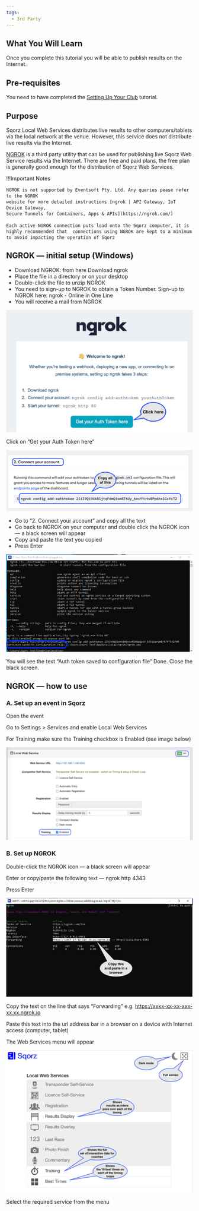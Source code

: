 ```yaml
---
tags:
  - 3rd Party
---
```

## What You Will Learn

Once you complete this tutorial you will be able to publish results on the Internet.

## Pre-requisites

You need to have completed the [Setting Up Your Club](Setting-Up-Your-Club.md) tutorial.

## Purpose

Sqorz Local Web Services distributes live results to other computers/tablets via the 
local network at the venue. However, this service does not distribute live results via the Internet.

[NGROK](https://ngrok.com/) is a third party utility that can be used for publishing live 
Sqorz Web Service results via the Internet. There are free and paid plans, the 
free plan is generally good enough for the distribution of Sqorz Web Services.

!!!Important Notes

    NGROK is not supported by Eventsoft Pty. Ltd. Any queries pease refer to the NGROK 
    website for more detailed instructions [ngrok | API Gateway, IoT Device Gateway, 
    Secure Tunnels for Containers, Apps & APIs](https://ngrok.com/) 
    
    Each active NGROK connection puts load onto the Sqorz computer, it is 
    highly recommended that  connections using NGROK are kept to a minimum 
    to avoid impacting the operation of Sqorz

## NGROK — initial setup (Windows)

- Download NGROK: from here Download ngrok
- Place the file in a directory or on your desktop
- Double-click the file to unzip NGROK
- You need to sign-up to NGROK to obtain a Token Number. Sign-up to NGROK here: ngrok - Online in One Line
- You will receive a mail from NGROK

![image](Setup-Live-Results-via-the-Internet-using-NGROK-assets/image1.png)

Click on “Get your Auth Token here” 

![image](Setup-Live-Results-via-the-Internet-using-NGROK-assets/image2.png)


- Go to “2. Connect your account” and copy all the text
- Go back to NGROK on your computer and double click the NGROK icon — a black screen will appear
- Copy and paste the text you copied
- Press Enter

![image](Setup-Live-Results-via-the-Internet-using-NGROK-assets/image3.png)

You will see the text “Auth token saved to configuration file”
Done. Close the black screen.

## NGROK — how to use

### A. Set up an event in Sqorz

Open the event

Go to Settings > Services and enable Local Web Services

For Training make sure the Training checkbox is Enabled (see image below)

![image](Setup-Live-Results-via-the-Internet-using-NGROK-assets/image4.png)

### B. Set up NGROK

Double-click the NGROK icon — a black screen will appear

Enter or copy/paste the following text — ngrok http 4343

Press Enter

![image](Setup-Live-Results-via-the-Internet-using-NGROK-assets/image5.png)

Copy the text on the line that says “Forwarding” e.g. https://xxxx-xx-xx-xxx-xx.xx.ngrok.io

Paste this text into the url address bar in a browser on a device with Internet access (computer, tablet)

The Web Services menu will appear

![image](Setup-Live-Results-via-the-Internet-using-NGROK-assets/image6.png)

Select the required service from the menu